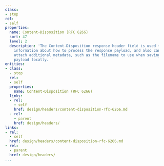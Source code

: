 ```yaml
---
class:
- stop
rel:
- self
properties:
  name: Content-Disposition (RFC 6266)
  sort: 47
  level: 2
  description: 'The Content-Disposition response header field is used to convey additional
    information about how to process the response payload, and also can be used to
    attach additional metadata, such as the filename to use when saving the response
    payload locally. '
entities:
- class:
  - stop
  rel:
  - self
  properties:
    name: Content-Disposition (RFC 6266)
  links:
  - rel:
    - self
    href: design/headers/content-disposition-rfc-6266.md
  - rel:
    - parent
    href: design/headers/
links:
- rel:
  - self
  href: design/headers/content-disposition-rfc-6266.md
- rel:
  - parent
  href: design/headers/
...
```

